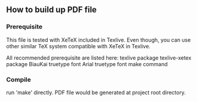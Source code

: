 ## How to build up PDF file

### Prerequisite

This file is tested with XeTeX included in Texlive. Even though, you can use
other similar TeX system compatible with XeTeX in Texlive.

All recommended prerequisite are listed here:
    texlive package
    texlive-xetex package
    BiauKai truetype font
    Arial truetype font
    make command

### Compile

run 'make' directly. PDF file would be generated at project root directory.
